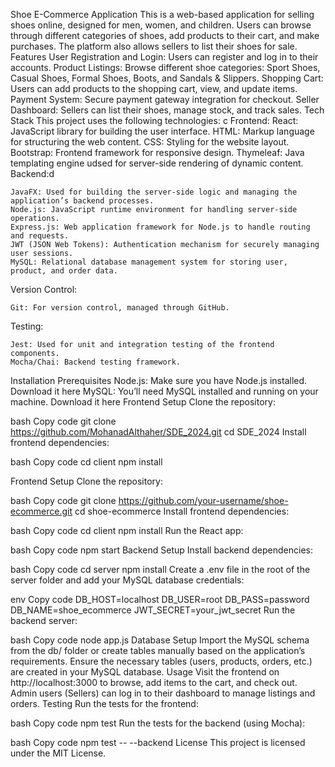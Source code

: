 Shoe E-Commerce Application
This is a web-based application for selling shoes online, designed for men, women, and children. Users can browse through different categories of shoes, add products to their cart, and make purchases. The platform also allows sellers to list their shoes for sale.
Features
  User Registration and Login: Users can register and log in to their accounts.
  Product Listings: Browse different shoe categories: Sport Shoes, Casual Shoes, Formal Shoes, Boots, and Sandals & Slippers.
  Shopping Cart: Users can add products to the shopping cart, view, and update items.
  Payment System: Secure payment gateway integration for checkout.
  Seller Dashboard: Sellers can list their shoes, manage stock, and track sales.
Tech Stack
  This project uses the following technologies:
  c
  Frontend:
    React: JavaScript library for building the user interface.
    HTML: Markup language for structuring the web content.
    CSS: Styling for the website layout.
    Bootstrap: Frontend framework for responsive design.
    Thymeleaf: Java templating engine udsed for server-side rendering of dynamic content.
  Backend:d
  
    JavaFX: Used for building the server-side logic and managing the application’s backend processes.
    Node.js: JavaScript runtime environment for handling server-side operations.
    Express.js: Web application framework for Node.js to handle routing and requests.
    JWT (JSON Web Tokens): Authentication mechanism for securely managing user sessions.
    MySQL: Relational database management system for storing user, product, and order data.
  Version Control:

    Git: For version control, managed through GitHub.
  Testing:

    Jest: Used for unit and integration testing of the frontend components.
    Mocha/Chai: Backend testing framework.

Installation
  Prerequisites
    Node.js: Make sure you have Node.js installed. Download it here
    MySQL: You’ll need MySQL installed and running on your machine. Download it here
Frontend Setup
  Clone the repository:
  
  bash
  Copy code
  git clone https://github.com/MohanadAlthaher/SDE_2024.git
  cd SDE_2024
  Install frontend dependencies:
  
  bash
  Copy code
  cd client
  npm install

  Frontend Setup
Clone the repository:

bash
Copy code
git clone https://github.com/your-username/shoe-ecommerce.git
cd shoe-ecommerce
Install frontend dependencies:

bash
Copy code
cd client
npm install
Run the React app:

bash
Copy code
npm start
Backend Setup
Install backend dependencies:

bash
Copy code
cd server
npm install
Create a .env file in the root of the server folder and add your MySQL database credentials:

env
Copy code
DB_HOST=localhost
DB_USER=root
DB_PASS=password
DB_NAME=shoe_ecommerce
JWT_SECRET=your_jwt_secret
Run the backend server:

bash
Copy code
node app.js
Database Setup
Import the MySQL schema from the db/ folder or create tables manually based on the application’s requirements.
Ensure the necessary tables (users, products, orders, etc.) are created in your MySQL database.
Usage
Visit the frontend on http://localhost:3000 to browse, add items to the cart, and check out.
Admin users (Sellers) can log in to their dashboard to manage listings and orders.
Testing
Run the tests for the frontend:

bash
Copy code
npm test
Run the tests for the backend (using Mocha):

bash
Copy code
npm test -- --backend
License
This project is licensed under the MIT License.


